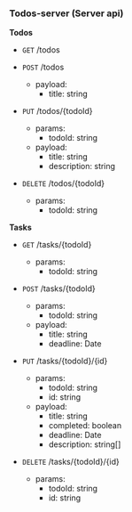 ### Todos-server (Server api)

**Todos**

* ```GET``` /todos


* ```POST``` /todos
    * payload:
        * title: string


* ```PUT``` /todos/{todoId}
    * params:
        * todoId: string
    * payload:
        * title: string
        * description: string


* ```DELETE``` /todos/{todoId}
    * params:
        * todoId: string

**Tasks**

* ```GET``` /tasks/{todoId}
    * params:
        * todoId: string


* ```POST``` /tasks/{todoId}
    * params:
        * todoId: string
    * payload:
        * title: string
        * deadline: Date


* ```PUT``` /tasks/{todoId}/{id}
    * params:
        * todoId: string
        * id: string
    * payload:
        * title: string
        * completed: boolean
        * deadline: Date
        * description: string[]


* ```DELETE``` /tasks/{todoId}/{id}
    * params:
        * todoId: string
        * id: string